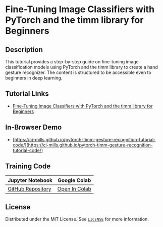 # Fine-Tuning Image Classifiers with PyTorch and the timm library for Beginners



## Description

This tutorial provides a step-by-step guide on fine-tuning image classification models using PyTorch and the timm library to create a hand gesture recognizer. The content is structured to be accessible even to beginners in deep learning.




## Tutorial Links

* [Fine-Tuning Image Classifiers with PyTorch and the timm library for Beginners](https://christianjmills.com/posts/pytorch-train-image-classifier-timm-hf-tutorial/)



## In-Browser Demo

* [https://cj-mills.github.io/pytorch-timm-gesture-recognition-tutorial-code/](https://cj-mills.github.io/pytorch-timm-gesture-recognition-tutorial-code/)



## Training Code

| Jupyter Notebook                                             | Google Colab                                                 |
| ------------------------------------------------------------ | ------------------------------------------------------------ |
| [GitHub Repository](https://github.com/cj-mills/pytorch-timm-gesture-recognition-tutorial-code/blob/main/notebooks/pytorch-timm-image-classifier-training.ipynb) | [Open In Colab](https://colab.research.google.com/github/cj-mills/pytorch-timm-gesture-recognition-tutorial-code/blob/main/notebooks/pytorch-timm-image-classifier-training-colab.ipynb) |




## License

Distributed under the MIT License. See [`LICENSE`](./LICENSE) for more information.

